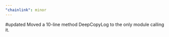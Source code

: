 ```yaml
---
"chainlink": minor
---
```


#updated Moved a 10-line method DeepCopyLog to the only module calling it.
